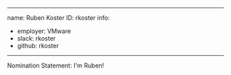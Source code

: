 -------------------------------------------------------------
name: Ruben Koster
ID: rkoster
info:
  - employer: VMware
  - slack: rkoster
  - github: rkoster
-------------------------------------------------------------

Nomination Statement: I'm Ruben!
